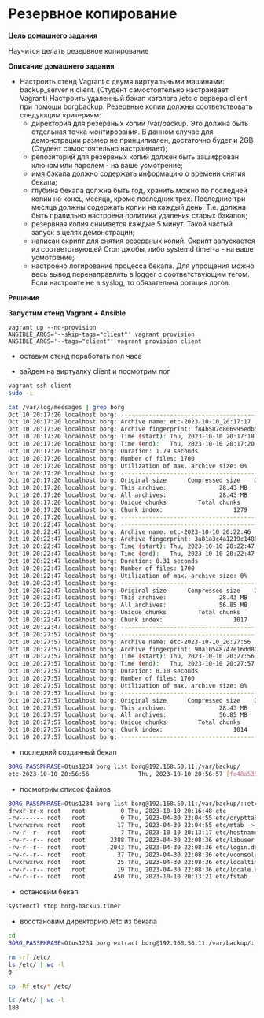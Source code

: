 # Резервное копирование

**Цель домашнего задания**

Научится делать резервное копирование

**Описание домашнего задания**

* Настроить стенд Vagrant с двумя виртуальными машинами: backup_server и client. (Студент самостоятельно настраивает Vagrant) Настроить удаленный бэкап каталога /etc c сервера client при помощи borgbackup. Резервные копии должны соответствовать следующим критериям:
    * директория для резервных копий /var/backup. Это должна быть отдельная точка монтирования. В данном случае для демонстрации размер не принципиален, достаточно будет и 2GB (Студент самостоятельно настраивает);
    * репозиторий для резервных копий должен быть зашифрован ключом или паролем - на ваше усмотрение;
    * имя бэкапа должно содержать информацию о времени снятия бекапа;
    * глубина бекапа должна быть год, хранить можно по последней копии на конец месяца, кроме последних трех. Последние три месяца должны содержать копии на каждый день. Т.е. должна быть правильно настроена политика удаления старых бэкапов;
    * резервная копия снимается каждые 5 минут. Такой частый запуск в целях демонстрации;
    * написан скрипт для снятия резервных копий. Скрипт запускается из соответствующей Cron джобы, либо systemd timer-а - на ваше усмотрение;
    * настроено логирование процесса бекапа. Для упрощения можно весь вывод перенаправлять в logger с соответствующим тегом. Если настроите не в syslog, то обязательна ротация логов.

**Решение**

**Запустим стенд Vagrant + Ansible**

```
vagrant up --no-provision
ANSIBLE_ARGS='--skip-tags="client"' vagrant provision
ANSIBLE_ARGS='--tags="client"' vagrant provision client
```

- оставим стенд поработать пол часа

- зайдем на виртуалку client и посмотрим лог

```bash
vagrant ssh client
sudo -i

cat /var/log/messages | grep borg
Oct 10 20:17:20 localhost borg: ------------------------------------------------------------------------------
Oct 10 20:17:20 localhost borg: Archive name: etc-2023-10-10_20:17:17
Oct 10 20:17:20 localhost borg: Archive fingerprint: f84b587d806995edb5770439249b753f14e2ac3f2f172db8982dd8fef64b92a1
Oct 10 20:17:20 localhost borg: Time (start): Thu, 2023-10-10 20:17:18
Oct 10 20:17:20 localhost borg: Time (end):   Thu, 2023-10-10 20:17:20
Oct 10 20:17:20 localhost borg: Duration: 1.79 seconds
Oct 10 20:17:20 localhost borg: Number of files: 1700
Oct 10 20:17:20 localhost borg: Utilization of max. archive size: 0%
Oct 10 20:17:20 localhost borg: ------------------------------------------------------------------------------
Oct 10 20:17:20 localhost borg: Original size      Compressed size    Deduplicated size
Oct 10 20:17:20 localhost borg: This archive:               28.43 MB             13.49 MB             28.84 MB
Oct 10 20:17:20 localhost borg: All archives:               28.43 MB             13.49 MB             28.84 MB
Oct 10 20:17:20 localhost borg: Unique chunks         Total chunks
Oct 10 20:17:20 localhost borg: Chunk index:                    1279                 1696
Oct 10 20:17:20 localhost borg: ------------------------------------------------------------------------------
Oct 10 20:22:47 localhost borg: ------------------------------------------------------------------------------
Oct 10 20:22:47 localhost borg: Archive name: etc-2023-10-10_20:22:46
Oct 10 20:22:47 localhost borg: Archive fingerprint: 3a81a3c4a1219c1486a841acfb732bfa3b77f72e0baf835fedd89f3bc4cd32d6
Oct 10 20:22:47 localhost borg: Time (start): Thu, 2023-10-10 20:22:47
Oct 10 20:22:47 localhost borg: Time (end):   Thu, 2023-10-10 20:22:47
Oct 10 20:22:47 localhost borg: Duration: 0.31 seconds
Oct 10 20:22:47 localhost borg: Number of files: 1700
Oct 10 20:22:47 localhost borg: Utilization of max. archive size: 0%
Oct 10 20:22:47 localhost borg: ------------------------------------------------------------------------------
Oct 10 20:22:47 localhost borg: Original size      Compressed size    Deduplicated size
Oct 10 20:22:47 localhost borg: This archive:               28.43 MB             13.49 MB            126.53 kB
Oct 10 20:22:47 localhost borg: All archives:               56.85 MB             26.99 MB             10.97 MB
Oct 10 20:22:47 localhost borg: Unique chunks         Total chunks
Oct 10 20:22:47 localhost borg: Chunk index:                    1017                 3396
Oct 10 20:22:47 localhost borg: ------------------------------------------------------------------------------
Oct 10 20:27:57 localhost borg: ------------------------------------------------------------------------------
Oct 10 20:27:57 localhost borg: Archive name: etc-2023-10-10_20:27:56
Oct 10 20:27:57 localhost borg: Archive fingerprint: 90a10548747e16dd8080493a6fabb1af3a5a099570693d70bad0169d9b56cb1f
Oct 10 20:27:57 localhost borg: Time (start): Thu, 2023-10-10 20:27:56
Oct 10 20:27:57 localhost borg: Time (end):   Thu, 2023-10-10 20:27:57
Oct 10 20:27:57 localhost borg: Duration: 0.10 seconds
Oct 10 20:27:57 localhost borg: Number of files: 1700
Oct 10 20:27:57 localhost borg: Utilization of max. archive size: 0%
Oct 10 20:27:57 localhost borg: ------------------------------------------------------------------------------
Oct 10 20:27:57 localhost borg: Original size      Compressed size    Deduplicated size
Oct 10 20:27:57 localhost borg: This archive:               28.43 MB             13.49 MB                717 B
Oct 10 20:27:57 localhost borg: All archives:               56.85 MB             26.99 MB             10.84 MB
Oct 10 20:27:57 localhost borg: Unique chunks         Total chunks
Oct 10 20:27:57 localhost borg: Chunk index:                    1014                 3400
Oct 10 20:27:57 localhost borg: ------------------------------------------------------------------------------
```

- последний созданный бекап

```bash
BORG_PASSPHRASE=Otus1234 borg list borg@192.168.50.11:/var/backup/
etc-2023-10-10_20:56:56              Thu, 2023-10-10 20:56:57 [fe48a53546ae1cbd053c4d45b00d0cdbeaf8d6180fb1c699adf35fa90e164134]
```

- посмотрим список файлов

```bash
BORG_PASSPHRASE=Otus1234 borg list borg@192.168.50.11:/var/backup/::etc-2023-10-10_20:56:56 | head -n 10
drwxr-xr-x root   root          0 Thu, 2023-10-10 20:16:48 etc
-rw------- root   root          0 Thu, 2023-04-30 22:04:55 etc/crypttab
lrwxrwxrwx root   root         17 Thu, 2023-04-30 22:04:55 etc/mtab -> /proc/self/mounts
-rw-r--r-- root   root          7 Thu, 2023-10-10 20:13:17 etc/hostname
-rw-r--r-- root   root       2388 Thu, 2023-04-30 22:08:36 etc/libuser.conf
-rw-r--r-- root   root       2043 Thu, 2023-04-30 22:08:36 etc/login.defs
-rw-r--r-- root   root         37 Thu, 2023-04-30 22:08:36 etc/vconsole.conf
lrwxrwxrwx root   root         25 Thu, 2023-04-30 22:08:36 etc/localtime -> ../usr/share/zoneinfo/UTC
-rw-r--r-- root   root         19 Thu, 2023-04-30 22:08:36 etc/locale.conf
-rw-r--r-- root   root        450 Thu, 2023-10-10 20:13:21 etc/fstab
```

- остановим бекап

```bash
systemctl stop borg-backup.timer
```

- восстановим директорию /etc из бекапа

```bash
cd
BORG_PASSPHRASE=Otus1234 borg extract borg@192.168.50.11:/var/backup/::etc-2023-10-10_20:56:56 etc

rm -rf /etc/
ls /etc/ | wc -l
0

cp -Rf etc/* /etc/

ls /etc/ | wc -l
180
```












